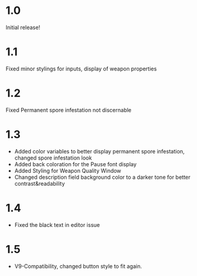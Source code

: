 # 1.0
Initial release!
# 1.1 
Fixed minor stylings for inputs, display of weapon properties 
# 1.2
Fixed Permanent spore infestation not discernable
# 1.3
- Added color variables to better display permanent spore infestation, changed spore infestation look 
- Added back coloration for the Pause font display
- Added Styling for Weapon Quality Window
- Changed description field background color to a darker tone for better contrast&readability
# 1.4
- Fixed the black text in editor issue
# 1.5
- V9-Compatibility, changed button style to fit again.
